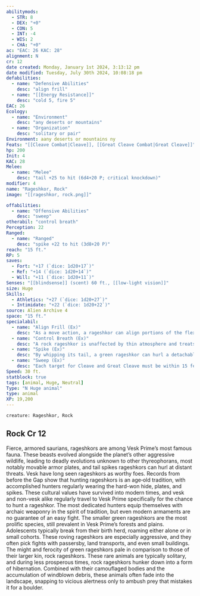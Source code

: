 ```yaml
---
abilitymods:
  - STR: 8
  - DEX: "+0"
  - CON: 5
  - INT: -4
  - WIS: 2
  - CHA: "+0"
ac: "EAC: 26 KAC: 28" 
alignment: N
cr: 12
date created: Monday, January 1st 2024, 3:13:12 pm
date modified: Tuesday, July 30th 2024, 10:08:18 pm
defabilities:
  - name: "Defensive Abilities"
    desc: "align frill"
  - name: "[[Energy Resistance]]"
    desc: "cold 5, fire 5"
EAC: 26
Ecology:
  - name: "Environment"
    desc: "any deserts or mountains"
  - name: "Organization"
    desc: "solitary or pair"
Environment: aany deserts or mountains ny
Feats: "[[Cleave Combat|Cleave]], [[Great Cleave Combat|Great Cleave]]"
hp: 200
Init: 4
KAC: 28
Melee:
  - name: "Melee"
    desc: "tail +25 to hit (6d4+20 P; critical knockdown)"
modifier: 4
name: "Rageshkor, Rock"
image: "[[rageshkor, rock.png]]"

offabilities:
  - name: "Offensive Abilities"
    desc: "sweep"
otherabil: "control breath"
Perception: 22
Ranged:
  - name: "Ranged"
    desc: "spike +22 to hit (3d8+20 P)"
reach: "15 ft."
RP: 5 
saves:
  - Fort: "+17 (`dice: 1d20+17`)"
  - Ref: "+14 (`dice: 1d20+14`)"
  - Will: "+11 (`dice: 1d20+11`)" 
Senses: "[[blindsense]] (scent) 60 ft., [[low-light vision]]"
size: Huge
Skills:
  - Athletics: "+27 (`dice: 1d20+27`)"
  - Intimidate: "+22 (`dice: 1d20+22`)"
source: Alien Archive 4 
space: "15 ft."
specialabil:
  - name: "Align Frill (Ex)"
    desc: "As a move action, a rageshkor can align portions of the flexible frills on its back armor to block attacks from one enemy the rageshkor is observing. Doing so grants the rageshkor two benefits against that enemy’s attacks until the start of the rageshkor’s next turn: the rageshkor’s AC increases by 2 and its fire and cold resistances each increase to 10."
  - name: "Control Breath (Ex)"
    desc: "A rock rageshkor is unaffected by thin atmosphere and treats severely thin atmosphere as thin atmosphere (Core Rulebook 396). In addition, a rock rageshkor can hold its breath for 1 hour. Taking actions does not reduce this duration."
  - name: "Spike (Ex)"
    desc: "By whipping its tail, a green rageshkor can hurl a detachable spike from just below its spiked tail club as a ranged attack with a range increment of 20 feet and a maximum range of 100 feet. The creature can hurl only six such spikes in a 24-hour period."
  - name: "Sweep (Ex)"
    desc: "Each target for Cleave and Great Cleave must be within 15 feet of the previous target, rather than adjacent to the previous target, but it must still be within the rock rageshkor’s reach."
Speed: 30 ft. 
statblock: true
tags: [animal, Huge, Neutral]
Type: "N Huge animal"
type: animal
XP: 19,200 
---
```


```statblock
creature: Rageshkor, Rock
```

## Rock Cr 12

Fierce, armored saurians, rageshkors are among Vesk Prime’s most famous fauna. These beasts evolved alongside the planet’s other aggressive wildlife, leading to deadly evolutions unknown to other thyreophorans, most notably movable armor plates, and tail spikes rageshkors can hurl at distant threats.
Vesk have long seen rageshkors as worthy foes. Records from before the Gap show that hunting rageshkors is an age‑old tradition, with accomplished hunters regularly wearing the hard-won hide, plates, and spikes. These cultural values have survived into modern times, and vesk and non-vesk alike regularly travel to Vesk Prime specifically for the chance to hunt a rageshkor. The most dedicated hunters equip themselves with archaic weaponry in the spirit of tradition, but even modern armaments are no guarantee of an easy fight.
The smaller green rageshkors are the most prolific species, still prevalent in Vesk Prime’s forests and plains. Adolescents typically break from their birth herd, roaming either alone or in small cohorts. These roving rageshkors are especially aggressive, and they often pick fights with passersby, land transports, and even small buildings.
The might and ferocity of green rageshkors pale in comparison to those of their larger kin, rock rageshkors. These rare animals are typically solitary, and during less prosperous times, rock rageshkors hunker down into a form of hibernation. Combined with their camouflaged bodies and the accumulation of windblown debris, these animals often fade into the landscape, snapping to vicious alertness only to ambush prey that mistakes it for a boulder.
